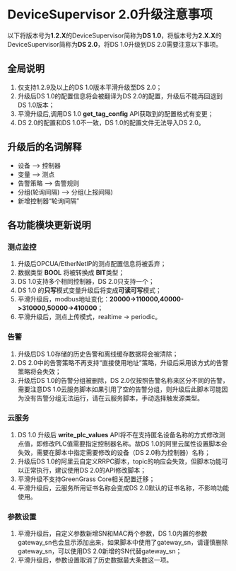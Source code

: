 # DeviceSupervisor 2.0升级注意事项
以下将版本号为**1.2.X**的DeviceSupervisor简称为**DS 1.0**，将版本号为**2.X.X**的 DeviceSupervisor简称为**DS 2.0**，将DS 1.0升级到DS 2.0需要注意以下事项。

## 全局说明
1. 仅支持1.2.9及以上的DS 1.0版本平滑升级至DS 2.0；
2. 升级后DS 1.0的配置信息将会被翻译为DS 2.0的配置，升级后不能再回退到DS 1.0版本；
3. 平滑升级后,调用DS 1.0 **get_tag_config** API获取到的配置格式有变更；
4. DS 2.0的配置和DS 1.0不一致，DS 1.0的配置文件无法导入DS 2.0。

## 升级后的名词解释
- 设备 --> 控制器
- 变量 --> 测点
- 告警策略 --> 告警规则
- 分组(轮询间隔) --> 分组(上报间隔)
- 新增控制器“轮询间隔”

## 各功能模块更新说明
### 测点监控
1. 升级后OPCUA/EtherNetIP的测点配置信息将被丢弃；
2. 数据类型 **BOOL** 将被转换成 **BIT**类型；
3. DS 1.0支持多个相同控制器，DS 2.0只支持一个；
4. DS 1.0 的**只写**模式变量升级后将变成**可读可写**模式；
5. 平滑升级后，modbus地址变化：**20000->110000,40000->310000,50000->410000**；
6. 平滑升级后，测点上传模式，realtime -> periodic。

### 告警
1. 升级后DS 1.0存储的历史告警和离线缓存数据将会被清除；
2. DS 2.0中的告警策略不再支持“直接使用地址”策略，升级后采用该方式的告警策略将会失效；
3. 升级后DS 1.0的告警分组被删除，DS 2.0仅按照告警名称来区分不同的告警，需要注意DS 1.0云服务脚本如果引用了空的告警分组，则升级后此脚本可能因为没有告警分组无法运行，请在云服务脚本，手动选择触发源类型。

### 云服务
1. DS 1.0 升级后 **write_plc_values** API将不在支持匿名设备名称的方式修改测点值，即修改PLC值需要指定控制器名称。故DS 1.0的阿里云属性设置脚本会失效，需要在脚本中指定需要修改的设备（DS 2.0称为控制器）名称；
2. 升级后DS 1.0的阿里云自定义RRPC脚本，topic的响应会失效，但脚本功能可以正常执行，建议使用DS 2.0的API修改脚本；
3. 平滑升级不支持GreenGrass Core相关配置迁移；
4. 平滑升级后，云服务所用证书名称会变成DS 2.0默认的证书名称，不影响功能使用。

### 参数设置
1. 平滑升级后，自定义参数新增SN和MAC两个参数，DS 1.0内置的参数gateway_sn也会显示添加出来，如果脚本中使用了gateway_sn，请谨慎删除gateway_sn，可以使用DS 2.0新增的SN代替gateway_sn；
2. 平滑升级后，参数设置取消了历史数据最大条数这一项。